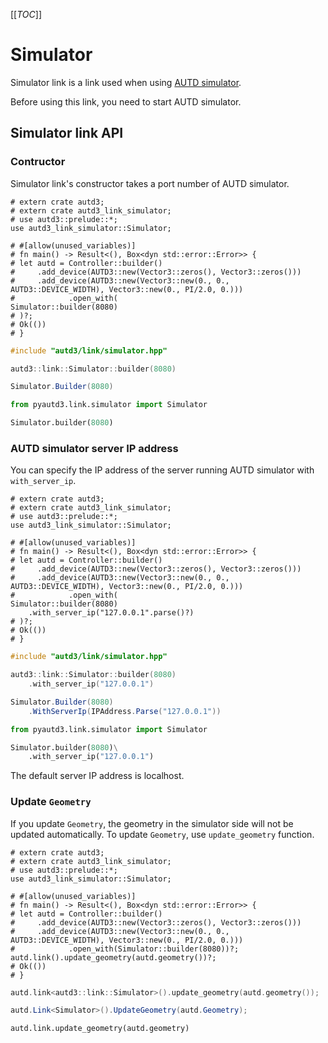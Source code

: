 [[_TOC_]]

# Simulator

Simulator link is a link used when using [AUTD simulator](../../Simulator/simulator.md).

Before using this link, you need to start AUTD simulator.

## Simulator link API

### Contructor

Simulator link's constructor takes a port number of AUTD simulator.

```rust,should_panic,edition2021
# extern crate autd3;
# extern crate autd3_link_simulator;
# use autd3::prelude::*;
use autd3_link_simulator::Simulator;

# #[allow(unused_variables)]
# fn main() -> Result<(), Box<dyn std::error::Error>> {
# let autd = Controller::builder()
#     .add_device(AUTD3::new(Vector3::zeros(), Vector3::zeros()))
#     .add_device(AUTD3::new(Vector3::new(0., 0., AUTD3::DEVICE_WIDTH), Vector3::new(0., PI/2.0, 0.)))
#            .open_with(
Simulator::builder(8080)
# )?;
# Ok(())
# }
```

```cpp
#include "autd3/link/simulator.hpp"

autd3::link::Simulator::builder(8080)
```

```cs
Simulator.Builder(8080)
```

```python
from pyautd3.link.simulator import Simulator

Simulator.builder(8080)
```

### AUTD simulator server IP address

You can specify the IP address of the server running AUTD simulator with `with_server_ip`.

```rust,should_panic,edition2021
# extern crate autd3;
# extern crate autd3_link_simulator;
# use autd3::prelude::*;
use autd3_link_simulator::Simulator;

# #[allow(unused_variables)]
# fn main() -> Result<(), Box<dyn std::error::Error>> {
# let autd = Controller::builder()
#     .add_device(AUTD3::new(Vector3::zeros(), Vector3::zeros()))
#     .add_device(AUTD3::new(Vector3::new(0., 0., AUTD3::DEVICE_WIDTH), Vector3::new(0., PI/2.0, 0.)))
#            .open_with(
Simulator::builder(8080)
    .with_server_ip("127.0.0.1".parse()?)
# )?;
# Ok(())
# }
```

```cpp
#include "autd3/link/simulator.hpp"

autd3::link::Simulator::builder(8080)
    .with_server_ip("127.0.0.1")
```

```cs
Simulator.Builder(8080)
    .WithServerIp(IPAddress.Parse("127.0.0.1"))
```

```python
from pyautd3.link.simulator import Simulator

Simulator.builder(8080)\
    .with_server_ip("127.0.0.1")
```

The default server IP address is localhost.


### Update `Geometry`

If you update `Geometry`, the geometry in the simulator side will not be updated automatically.
To update `Geometry`, use `update_geometry` function.

```rust,should_panic,edition2021
# extern crate autd3;
# extern crate autd3_link_simulator;
# use autd3::prelude::*;
use autd3_link_simulator::Simulator;

# #[allow(unused_variables)]
# fn main() -> Result<(), Box<dyn std::error::Error>> {
# let autd = Controller::builder()
#     .add_device(AUTD3::new(Vector3::zeros(), Vector3::zeros()))
#     .add_device(AUTD3::new(Vector3::new(0., 0., AUTD3::DEVICE_WIDTH), Vector3::new(0., PI/2.0, 0.)))
#            .open_with(Simulator::builder(8080))?;
autd.link().update_geometry(autd.geometry())?;
# Ok(())
# }
```

```cpp
autd.link<autd3::link::Simulator>().update_geometry(autd.geometry());
```

```cs
autd.Link<Simulator>().UpdateGeometry(autd.Geometry);
```

```python
autd.link.update_geometry(autd.geometry)
```
